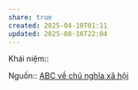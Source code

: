```yaml
---
share: true
created: 2025-04-10T01:11
updated: 2025-08-16T22:04
---
```

Khái niệm:: 

Nguồn:: [ABC về chủ nghĩa xã hội](../../../%CE%9E%20Ngu%E1%BB%93n/ABC%20v%E1%BB%81%20ch%E1%BB%A7%20ngh%C4%A9a%20x%C3%A3%20h%E1%BB%99i.md)
